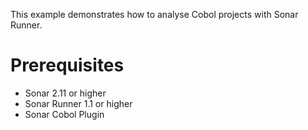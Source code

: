 This example demonstrates how to analyse Cobol projects with Sonar Runner.

Prerequisites
=============

*   Sonar 2.11 or higher
*   Sonar Runner 1.1 or higher
*   Sonar Cobol Plugin
